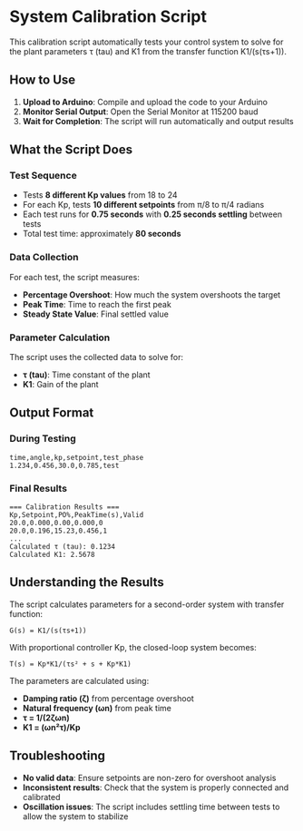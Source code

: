 # System Calibration Script

This calibration script automatically tests your control system to solve for the plant parameters τ (tau) and K1 from the transfer function K1/(s(τs+1)).

## How to Use

1. **Upload to Arduino**: Compile and upload the code to your Arduino
2. **Monitor Serial Output**: Open the Serial Monitor at 115200 baud
3. **Wait for Completion**: The script will run automatically and output results

## What the Script Does

### Test Sequence
- Tests **8 different Kp values** from 18 to 24
- For each Kp, tests **10 different setpoints** from π/8 to π/4 radians
- Each test runs for **0.75 seconds** with **0.25 seconds settling** between tests
- Total test time: approximately **80 seconds**

### Data Collection
For each test, the script measures:
- **Percentage Overshoot**: How much the system overshoots the target
- **Peak Time**: Time to reach the first peak
- **Steady State Value**: Final settled value

### Parameter Calculation
The script uses the collected data to solve for:
- **τ (tau)**: Time constant of the plant
- **K1**: Gain of the plant

## Output Format

### During Testing
```
time,angle,kp,setpoint,test_phase
1.234,0.456,30.0,0.785,test
```

### Final Results
```
=== Calibration Results ===
Kp,Setpoint,PO%,PeakTime(s),Valid
20.0,0.000,0.00,0.000,0
20.0,0.196,15.23,0.456,1
...
Calculated τ (tau): 0.1234
Calculated K1: 2.5678
```

## Understanding the Results

The script calculates parameters for a second-order system with transfer function:
```
G(s) = K1/(s(τs+1))
```

With proportional controller Kp, the closed-loop system becomes:
```
T(s) = Kp*K1/(τs² + s + Kp*K1)
```

The parameters are calculated using:
- **Damping ratio (ζ)** from percentage overshoot
- **Natural frequency (ωn)** from peak time
- **τ = 1/(2ζωn)**
- **K1 = (ωn²τ)/Kp**

## Troubleshooting

- **No valid data**: Ensure setpoints are non-zero for overshoot analysis
- **Inconsistent results**: Check that the system is properly connected and calibrated
- **Oscillation issues**: The script includes settling time between tests to allow the system to stabilize
